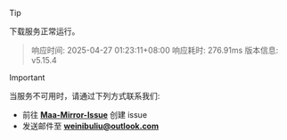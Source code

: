 > [!TIP]
下载服务正常运行。


> 响应时间: 2025-04-27 01:23:11+08:00
> 响应耗时: 276.91ms
> 版本信息: v5.15.4

> [!IMPORTANT]
> 当服务不可用时，请通过下列方式联系我们: 
> - 前往 **[Maa-Mirror-Issue](https://github.com/MaaMirror/Maa-Mirror-Issue/issues)** 创建 issue
> - 发送邮件至 **<a href="mailto:weinibuliu@outlook.com">weinibuliu@outlook.com</a>**
